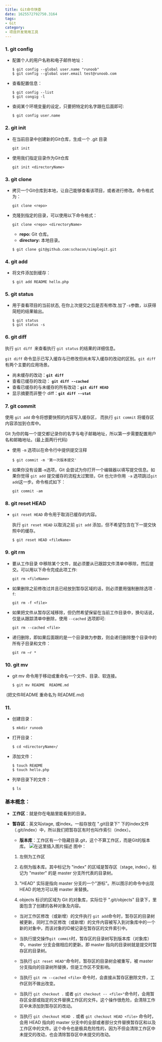 ```yaml
---
title: Git命令快查
date: 1625572792750.3164
tags:
- Git
category:
- 项目开发常用工具
---
```

  ### 1. git config

  - 配置个人的用户名称和电子邮件地址：

    ```
    $ git config --global user.name "runoob"
    $ git config --global user.email test@runoob.com
    ```

  - 查看配置信息：

    ```
    $ git config --list
    $ git congig -l
    ```

  - 查阅某个环境变量的设定，只要把特定的名字跟在后面即可:

    ```
    $ git config user.name
    ```

  

  ### 2. git init

  - 在当前目录中创建新的Git仓库，生成一个 .git 目录

    ```
    git init
    ```

  - 使用我们指定目录作为Git仓库

    ```
    git init <directoryName>
    ```

  

  ### 3. git clone

  - 拷贝一个Git仓库到本地，让自己能够查看该项目，或者进行修改。命令格式为：

    ```
    git clone <repo>
    ```

  - 克隆到指定的目录，可以使用以下命令格式：

    ```
    git clone <repo> <directoryName>
    ```

    - **repo:** Git 仓库。
    - **directory:** 本地目录。

    ```
    $ git clone git@github.com:schacon/simplegit.git
    ```

  

  ### 4. git add

  - 将文件添加到缓存：

    ```
    $ git add README hello.php 
    ```

  

  ### 5. git status

  - 用于查看项目的当前状态, 在你上次提交之后是否有修改.加了` -s `参数，以获得简短的结果输出。

    ```
    $ git status
    $ git status -s
    ```

  

  ### 6. git diff

  执行 `git diff `来查看执行 `git status` 的结果的详细信息。

  `git diff` 命令显示已写入缓存与已修改但尚未写入缓存的改动的区别。`git diff` 有两个主要的应用场景。

  - 尚未缓存的改动：**`git diff`**
  - 查看已缓存的改动： **`git diff --cached`**
  - 查看已缓存的与未缓存的所有改动：**`git diff HEAD`**
  - 显示摘要而非整个 diff：**`git diff --stat`**

  

  ### 7. git commit

  使用 `git add` 命令将想要快照的内容写入缓存区， 而执行 `git commit` 将缓存区内容添加到仓库中。

  Git 为你的每一个提交都记录你的名字与电子邮箱地址，所以第一步需要配置用户名和邮箱地址。(最上面两行代码)

  - 使用 `-m` 选项以在命令行中提供提交注释

    ```
    $ git commit -m '第一次版本提交'
    ```

  - 如果你没有设置` -m `选项，Git 会尝试为你打开一个编辑器以填写提交信息。如果你觉得 `git add` 提交缓存的流程太过繁琐，Git 也允许你用` -a` 选项跳过`git add`这一步。命令格式如下：

    ```
    git commit -am
    ```

  

  ### 8. git reset HEAD

  

  * `git reset HEAD` 命令用于取消已缓存的内容。

    执行 `git reset HEAD` 以取消之前 `git add` 添加，但不希望包含在下一提交快照中的缓存。

    ```
    $ git reset HEAD <fileName> 
    ```

  

  ### 9. git rm

  - 要从工作目录 中移除某个文件，就必须要从已跟踪文件清单中移除，然后提交。可以用以下命令完成此项工作:

    ```
    git rm <fileName>
    ```

  - 如果删除之前修改过并且已经放到暂存区域的话，则必须要用强制删除选项 `-f`:

    ```
    git rm -f <file>
    ```

  - 如果把文件从暂存区域移除，但仍然希望保留在当前工作目录中，换句话说，仅是从跟踪清单中删除，使用 `--cached` 选项即可:

    ```
    git rm --cached <file>
    ```

  - 递归删除，即如果后面跟的是一个目录做为参数，则会递归删除整个目录中的所有子目录和文件：

    ```
    git rm –r * 
    ```

  

  ### 10. git mv

  * git mv 命令用于移动或重命名一个文件、目录、软连接。

    ```
    $ git mv README  README.md
    ```

  ​      (把文件README 重命名为 README.md)

  

  ### 11.

  * 创建目录：

    ```
    $ mkdir runoob
    ```

  * 打开目录：

    ```
    $ cd <directoryName>/
    ```

  * 添加文件：

    ```
    $ touch README
    $ touch hello.php
    ```

  * 列举目录下的文件：

    ```
    $ ls
    ```

  

  

  
  
  
  
  ### 基本概念：

  - **工作区**：就是你在电脑里能看到的目录。
- **暂存区**：英文叫stage, 或index。一般存放在 ".git目录下" 下的index文件（.git/index）中，所以我们把暂存区有时也叫作索引（index）。
  - **版本库**：工作区有一个隐藏目录.git，这个不算工作区，而是Git的版本库。
![在这里插入图片描述](https://img-blog.csdnimg.cn/20200130223232160.png?x-oss-process=image/watermark,type_ZmFuZ3poZW5naGVpdGk,shadow_10,text_aHR0cHM6Ly9ibG9nLmNzZG4ubmV0L3dlaXhpbl80NjEyNDIxNA==,size_16,color_FFFFFF,t_70)
  图中：

  1. 左侧为工作区

  2. 右侧为版本库。其中标记为 "index" 的区域是暂存区（stage, index），标记为 "master" 的是 master 分支所代表的目录树。

  3. "HEAD" 实际是指向 master 分支的一个"游标"。所以图示的命令中出现 HEAD 的地方可以用 master 来替换。

  4.  objects 标识的区域为 Git 的对象库，实际位于 ".git/objects" 目录下，里面包含了创建的各种对象及内容。

     

  - 当对工作区修改（或新增）的文件执行 `git add`命令时，暂存区的目录树被更新，同时工作区修改（或新增）的文件内容被写入到对象库中的一个新的对象中，而该对象的ID被记录在暂存区的文件索引中。

  - 当执行提交操作`git commit`时，暂存区的目录树写到版本库（对象库）中，master 分支会做相应的更新。即 master 指向的目录树就是提交时暂存区的目录树。

  - 当执行 `git reset HEAD"`命令时，暂存区的目录树会被重写，被 master 分支指向的目录树所替换，但是工作区不受影响。
  
  - 当执行 `git rm --cached <file>` 命令时，会直接从暂存区删除文件，工作区则不做出改变。
  
  - 当执行 `git checkout .` 或者 `git checkout -- <file>"`命令时，会用暂存区全部或指定的文件替换工作区的文件。这个操作很危险，会清除工作区中未添加到暂存区的改动。
  
  - 当执行 `git checkout HEAD .` 或者 `git checkout HEAD <file>` 命令时，会用 HEAD 指向的 master 分支中的全部或者部分文件替换暂存区和以及工作区中的文件。这个命令也是极具危险性的，因为不但会清除工作区中未提交的改动，也会清除暂存区中未提交的改动。